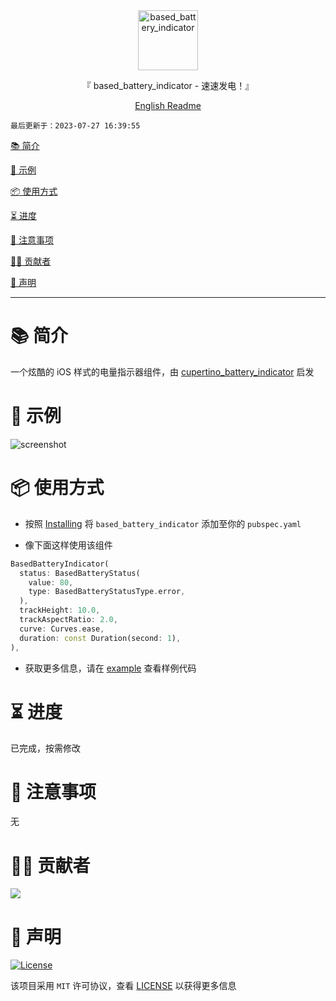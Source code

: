 <div align="center">
  <img id="based_battery_indicator" width="96" alt="based_battery_indicator" src="https://raw.githubusercontent.com/Cierra-Runis/based_battery_indicator/main/.github/icon.svg">
  <p>『 based_battery_indicator - 速速发电！』</p>
  <a href='https://github.com/Cierra-Runis/based_battery_indicator/blob/main/README.md'>English Readme</a>
</div>

`最后更新于：2023-07-27 16:39:55`

[📚 简介](#-简介)

[📸 示例](#-示例)

[📦 使用方式](#-使用方式)

[⏳ 进度](#-进度)

[📌 注意事项](#-注意事项)

[🧑‍💻 贡献者](#-贡献者)

[🔦 声明](#-声明)

---

# 📚 简介

一个炫酷的 iOS 样式的电量指示器组件，由 [cupertino_battery_indicator](https://pub.dev/packages/cupertino_battery_indicator) 启发

# 📸 示例

![screenshot](https://raw.githubusercontent.com/Cierra-Runis/based_battery_indicator/main/.github/screenshot.gif)

# 📦 使用方式

- 按照 [Installing](https://pub.dev/packages/based_battery_indicator/install) 将 `based_battery_indicator` 添加至你的 `pubspec.yaml`

- 像下面这样使用该组件

```dart
BasedBatteryIndicator(
  status: BasedBatteryStatus(
    value: 80,
    type: BasedBatteryStatusType.error,
  ),
  trackHeight: 10.0,
  trackAspectRatio: 2.0,
  curve: Curves.ease,
  duration: const Duration(second: 1),
),
```

- 获取更多信息，请在 [example](https://github.com/Cierra-Runis/based_battery_indicator/blob/main/example/lib/main.dart) 查看样例代码

# ⏳ 进度

已完成，按需修改

# 📌 注意事项

无

# 🧑‍💻 贡献者

<a href="https://github.com/Cierra-Runis/based_battery_indicator/graphs/contributors">
  <img src="https://contrib.rocks/image?repo=Cierra-Runis/based_battery_indicator" />
</a>

# 🔦 声明

[![License](https://img.shields.io/github/license/Cierra-Runis/based_battery_indicator)](https://github.com/Cierra-Runis/based_battery_indicator/blob/main/LICENSE)

该项目采用 `MIT` 许可协议，查看 [LICENSE](https://github.com/Cierra-Runis/based_battery_indicator/blob/main/LICENSE) 以获得更多信息
